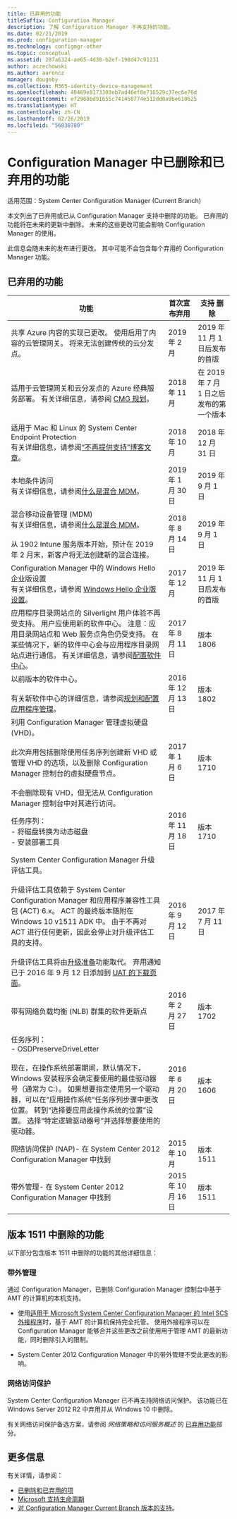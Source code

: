 ```yaml
---
title: 已弃用的功能
titleSuffix: Configuration Manager
description: 了解 Configuration Manager 不再支持的功能。
ms.date: 02/21/2019
ms.prod: configuration-manager
ms.technology: configmgr-other
ms.topic: conceptual
ms.assetid: 287a6324-ae65-4d38-b2ef-198d47c91231
author: aczechowski
ms.author: aaroncz
manager: dougeby
ms.collection: M365-identity-device-management
ms.openlocfilehash: 40469e8173303eb7ad46ef8e716529c37ec6e76d
ms.sourcegitcommit: ef2960bd91655c741450774e512dd0a9be610625
ms.translationtype: HT
ms.contentlocale: zh-CN
ms.lasthandoff: 02/26/2019
ms.locfileid: "56838780"
---
```

# <a name="removed-and-deprecated-features-for-configuration-manager"></a>Configuration Manager 中已删除和已弃用的功能

适用范围：System Center Configuration Manager (Current Branch)

本文列出了已弃用或已从 Configuration Manager 支持中删除的功能。 已弃用的功能将在未来的更新中删除。 未来的这些更改可能会影响 Configuration Manager 的使用。  

此信息会随未来的发布进行更改。 其中可能不会包含每个弃用的 Configuration Manager 功能。



## <a name="deprecated-features"></a>已弃用的功能  

|功能|首次宣布弃用|支持&nbsp;删除|  
|-----------|---|--------------|  
|共享 Azure 内容的实现已更改。 使用启用了内容的云管理网关。 将来无法创建传统的云分发点。|2019 年 2 月|2019 年 11 月 1 日后发布的首版|
|适用于云管理网关和云分发点的 Azure 经典服务部署。 有关详细信息，请参阅 [CMG 规划](/sccm/core/clients/manage/cmg/plan-cloud-management-gateway#azure-resource-manager)。|2018 年 11 月|在 2019 年 7 月 1 日之后发布的第一个版本| 
|适用于 Mac 和 Linux 的 System Center Endpoint Protection<br>有关详细信息，请参阅[“不再提供支持”博客文章](https://go.microsoft.com/fwlink/?linkid=870182)。|2018 年 10 月|2018 年 12 月 31 日|
|本地条件访问<br>有关详细信息，请参阅[什么是混合 MDM](/sccm/mdm/understand/hybrid-mobile-device-management)。|2019 年 1 月 30 日|2019 年 9 月 1 日|
|混合移动设备管理 (MDM)<br>有关详细信息，请参阅[什么是混合 MDM](/sccm/mdm/understand/hybrid-mobile-device-management)。<br><br>从 1902 Intune 服务版本开始，预计在 2019 年 2 月末，新客户将无法创建新的混合连接。<!--Intune feature 2683117-->|2018 年 8 月 14 日|2019 年 9 月 1 日|
|Configuration Manager 中的 Windows Hello 企业版设置<br>有关详细信息，请参阅 [Windows Hello 企业版设置](/sccm/protect/deploy-use/windows-hello-for-business-settings)。|2017 年 12 月|2019 年 11 月 1 日后发布的首版|
|应用程序目录网站点的 Silverlight 用户体验不再受支持。 用户应使用新的软件中心。 注意：应用目录网站点和 Web 服务点角色仍受支持。 在某些情况下，新的软件中心会与应用程序目录网站点进行通信。 有关详细信息，请参阅[配置软件中心](/sccm/apps/plan-design/plan-for-and-configure-application-management#bkmk_userex)。<!--1358309-->|2017 年 8 月 11日| 版本 1806|
|以前版本的软件中心。<br><br>有关新软件中心的详细信息，请参阅[规划和配置应用程序管理](/sccm/apps/plan-design/plan-for-and-configure-application-management##bkmk_userex)。|2016 年 12 月 13 日|版本 1802|
|利用 Configuration Manager 管理虚拟硬盘 (VHD)。 <br><br>此次弃用包括删除使用任务序列创建新 VHD 或管理 VHD 的选项，以及删除 Configuration Manager 控制台的虚拟硬盘节点。 <br><br>不会删除现有 VHD，但无法从 Configuration Manager 控制台中对其进行访问。  |2017 年 1 月 6 日 |版本 1710|
|任务序列： <br /> - 将磁盘转换为动态磁盘 <br /> - 安装部署工具 |2016 年 11 月 18 日|版本 1710|
|System Center Configuration Manager 升级评估工具。 <br><br>升级评估工具依赖于 System Center Configuration Manager 和应用程序兼容性工具包 (ACT) 6.x。 ACT 的最终版本随附在 Windows 10 v1511 ADK 中。 由于不再对 ACT 进行任何更新，因此会停止对升级评估工具的支持。 <br><br>升级评估工具将由[升级准备](/sccm/core/clients/manage/upgrade/upgrade-analytics)功能取代。 弃用通知已于 2016 年 9 月 12 日添加到 [UAT 的下载页面](https://www.microsoft.com/download/details.aspx?id=37145)。 | 2016 年 9 月 12 日  | 2017 年 7 月 11 日 |
|带有网络负载均衡 (NLB) 群集的软件更新点 | 2016 年 2 月 27 日 | 版本 1702 | 
|任务序列： <br /> - OSDPreserveDriveLetter  <br /><br /> 现在，在操作系统部署期间，默认情况下，Windows 安装程序会确定要使用的最佳驱动器号（通常为 C:）。 如果想要指定使用另一个驱动器，可以在“应用操作系统”任务序列步骤中更改位置。 转到“选择要应用此操作系统的位置”设置。 选择“特定逻辑驱动器号”并选择想要使用的驱动器。 |2016 年 6 月 20 日 |版本 1606 |
|网络访问保护 (NAP)- 在 System Center 2012 Configuration Manager 中找到|2015 年 10 月|版本 1511|  
|带外管理- 在 System Center 2012 Configuration Manager 中找到|2015 年 10 月 16 日|版本 1511|



## <a name="features-removed-in-version-1511"></a>版本 1511 中删除的功能
以下部分包含版本 1511 中删除的功能的其他详细信息：

###  <a name="bkmk_amt"></a>带外管理  
 通过 Configuration Manager，已删除 Configuration Manager 控制台中基于 AMT 的计算机的本机支持。  

-   使用[适用于 Microsoft System Center Configuration Manager 的 Intel SCS 外接程序](http://www.intel.com/content/www/us/en/software/setup-configuration-software.html)时，基于 AMT 的计算机保持完全托管。 使用外接程序可以在 Configuration Manager 能够合并这些更改之前使用用于管理 AMT 的最新功能，同时删除引入的限制。  

-   System Center 2012 Configuration Manager 中的带外管理不受此更改的影响。  

###  <a name="bkmk_nap"></a>网络访问保护  
 System Center Configuration Manager 已不再支持网络访问保护。 该功能已在 Windows Server 2012 R2 中弃用并从 Windows 10 中删除。  

 有关网络访问保护备选方案，请参阅 *网络策略和访问服务概述* 的 [已弃用功能](https://technet.microsoft.com/library/hh831683.aspx)部分。



## <a name="more-information"></a>更多信息
有关详情，请参阅：
 - [已删除和已弃用的项](/sccm/core/plan-design/changes/deprecated/removed-and-deprecated)
 - [Microsoft 支持生命周期](https://support.microsoft.com/lifecycle)
 - [对 Configuration Manager Current Branch 版本的支持](/sccm/core/servers/manage/current-branch-versions-supported)。
